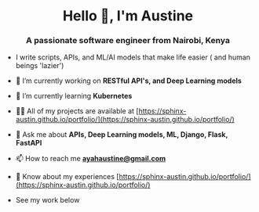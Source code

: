 <h1 align="center">Hello 👋, I'm Austine</h1>
<h3 align="center">A passionate software engineer from Nairobi, Kenya</h3>

- I write scripts, APIs, and ML/AI models that make life easier ( and human beings 'lazier')

- 🔭 I’m currently working on **RESTful API's, and Deep Learning models**

- 🌱 I’m currently learning **Kubernetes**

- 👨‍💻 All of my projects are available at [https://sphinx-austin.github.io/portfolio/](https://sphinx-austin.github.io/portfolio/)

- 💬 Ask me about **APIs, Deep Learning models, ML, Django, Flask, FastAPI**

- 📫 How to reach me **ayahaustine@gmail.com**

- 📄 Know about my experiences [https://sphinx-austin.github.io/portfolio/](https://sphinx-austin.github.io/portfolio/)

- See my work below
